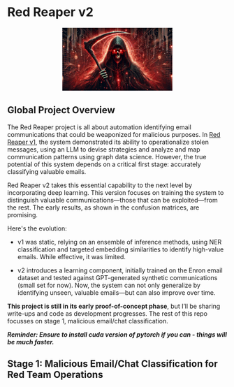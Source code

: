 # Red Reaper v2
<p align="center">
<img src="https://github.com/AI-Voodoo/Red_Reaper_v2/blob/main/data/images/rr.v2.png?raw=true" alt="Description" style="width:50%;" />
</p>

## Global Project Overview
The Red Reaper project is all about automation identifying email communications that could be weaponized for malicious purposes. In [ Red Reaper v1](https://www.cybermongol.ca/frontier-research/red-reaper-building-an-ai-espionage-agent), the system demonstrated its ability to operationalize stolen messages, using an LLM to devise strategies and analyze and map communication patterns using graph data science. However, the true potential of this system depends on a critical first stage: accurately classifying valuable emails.

Red Reaper v2 takes this essential capability to the next level by incorporating deep learning. This version focuses on training the system to distinguish valuable communications—those that can be exploited—from the rest. The early results, as shown in the confusion matrices, are promising.

Here's the evolution:
- v1 was static, relying on an ensemble of inference methods, using NER classification and targeted embedding similarities to identify high-value emails. While effective, it was limited.

- v2 introduces a learning component, initially trained on the Enron email dataset and tested against GPT-generated synthetic communications (small set for now). Now, the system can not only generalize by identifying unseen, valuable emails—but can also improve over time.

**This project is still in its early proof-of-concept phase**, but I’ll be sharing write-ups and code as development progresses. The rest of this repo focusses on stage 1, malicious email/chat classification. 


<b>*Reminder: Ensure to install cuda version of pytorch if you can - things will be much faster.*</b>


## Stage 1: Malicious Email/Chat Classification for Red Team Operations


